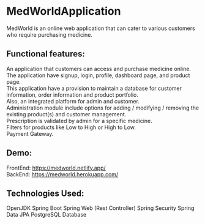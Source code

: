 # MedWorldApplication
MedWorld is an online web application that can cater to various customers who require purchasing medicine.

## Functional features:
An application that customers can access and purchase medicine online.  
The application have signup, login, profile, dashboard page, and product page.  
This application have a provision to maintain a database for customer information, order information and product portfolio.  
Also, an integrated platform for admin and customer.  
Administration module include options for adding / modifying / removing the existing product(s) and customer management.  
Prescription is validated by admin for a specific medicine.  
Filters for products like Low to High or High to Low.  
Payment Gateway.  

## Demo:
  FrontEnd: https://medworld.netlify.app/  
  BackEnd: https://medworld.herokuapp.com/  
   
## Technologies Used:
  OpenJDK
  Spring Boot
  Spring Web (Rest Controller)
  Spring Security
  Spring Data JPA
  PostgreSQL Database
   

